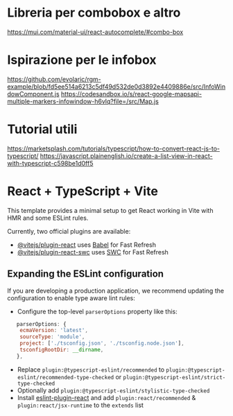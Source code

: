 # Libreria per combobox e altro
https://mui.com/material-ui/react-autocomplete/#combo-box

# Ispirazione per le infobox
https://github.com/evolaric/rgm-example/blob/fd5ee514a6213c5df49d532de0d3892e4409886e/src/InfoWindowComponent.js
https://codesandbox.io/s/react-google-mapsapi-multiple-markers-infowindow-h6vlq?file=/src/Map.js

# Tutorial utili
https://marketsplash.com/tutorials/typescript/how-to-convert-react-js-to-typescript/
https://javascript.plainenglish.io/create-a-list-view-in-react-with-typescript-c598be1d0ff5

# React + TypeScript + Vite

This template provides a minimal setup to get React working in Vite with HMR and some ESLint rules.

Currently, two official plugins are available:

- [@vitejs/plugin-react](https://github.com/vitejs/vite-plugin-react/blob/main/packages/plugin-react/README.md) uses [Babel](https://babeljs.io/) for Fast Refresh
- [@vitejs/plugin-react-swc](https://github.com/vitejs/vite-plugin-react-swc) uses [SWC](https://swc.rs/) for Fast Refresh

## Expanding the ESLint configuration

If you are developing a production application, we recommend updating the configuration to enable type aware lint rules:

- Configure the top-level `parserOptions` property like this:

```js
   parserOptions: {
    ecmaVersion: 'latest',
    sourceType: 'module',
    project: ['./tsconfig.json', './tsconfig.node.json'],
    tsconfigRootDir: __dirname,
   },
```

- Replace `plugin:@typescript-eslint/recommended` to `plugin:@typescript-eslint/recommended-type-checked` or `plugin:@typescript-eslint/strict-type-checked`
- Optionally add `plugin:@typescript-eslint/stylistic-type-checked`
- Install [eslint-plugin-react](https://github.com/jsx-eslint/eslint-plugin-react) and add `plugin:react/recommended` & `plugin:react/jsx-runtime` to the `extends` list
